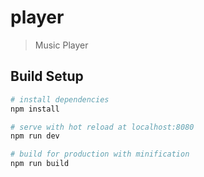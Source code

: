 # player

> Music Player

## Build Setup

``` bash
# install dependencies
npm install

# serve with hot reload at localhost:8080
npm run dev

# build for production with minification
npm run build
